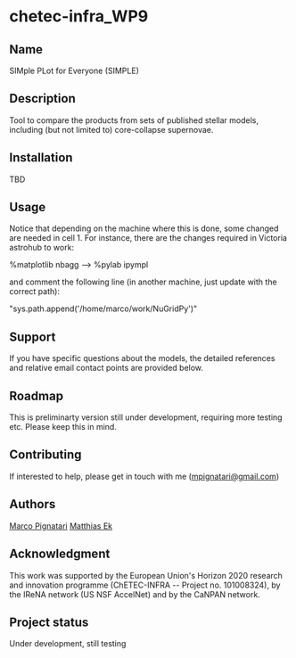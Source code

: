 # chetec-infra_WP9


## Name
SIMple PLot for Everyone (SIMPLE)

## Description
Tool to compare the products from sets of published stellar models, including (but not limited to) core-collapse supernovae. 

## Installation
TBD

## Usage
Notice that depending on the machine where this is done, some changed are needed in cell 1. For instance, there are the changes required in Victoria astrohub to work:

%matplotlib nbagg
-->
%pylab ipympl

and comment the following line (in another machine, just update with the correct path):

"sys.path.append('/home/marco/work/NuGridPy')"


## Support
If you have specific questions about the models, the detailed references and relative email contact points are provided below. 

## Roadmap
This is preliminarty version still under development, requiring more testing etc. Please keep this in mind. 

## Contributing
If interested to help, please get in touch with me (mpignatari@gmail.com)

## Authors 
[Marco Pignatari](https://konkoly.hu/munkatarsak/pignatari-marco)
[Matthias Ek](https://eaps.ethz.ch/en/people/profile.MTkyMTc0.TGlzdC83NzMsOTI0MjA1OTI2.html)

## Acknowledgment
This work was supported by the European Union's Horizon 2020 research and innovation programme (ChETEC-INFRA -- Project no. 101008324), by the IReNA network (US NSF AccelNet) and by the CaNPAN network.

## Project status
Under development, still testing
